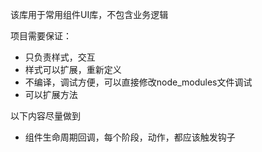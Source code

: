 该库用于常用组件UI库，不包含业务逻辑

项目需要保证：
* 只负责样式，交互
* 样式可以扩展，重新定义
* 不编译，调试方便，可以直接修改node_modules文件调试
* 可以扩展方法

以下内容尽量做到
* 组件生命周期回调，每个阶段，动作，都应该触发钩子